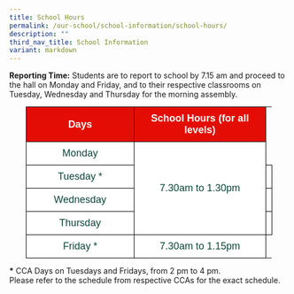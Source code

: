 ```yaml
---
title: School Hours
permalink: /our-school/school-information/school-hours/
description: ""
third_nav_title: School Information
variant: markdown
---
```

<p><strong>Reporting Time:</strong> Students are to report to school by 7.15 am and proceed to the hall on Monday and Friday, and to their respective classrooms on Tuesday, Wednesday and Thursday for the morning assembly.</p>

<style type="text/css">
.tg  {border-collapse:collapse;border-spacing:0;margin:0px auto;}
.tg td{border-color:black;border-style:solid;border-width:1px;font-family:Arial, sans-serif;font-size:18px;
  overflow:hidden;padding:10px 5px;word-break:normal;}
.tg th{border-color:black;border-style:solid;border-width:1px;font-family:Arial, sans-serif;font-size:18px;
  font-weight:normal;overflow:hidden;padding:10px 5px;word-break:normal;}
.tg .tg-yhj3{background-color:#FFF;color:#0C463A;text-align:left; vertical-align:middle}
.tg .tg-feqv{background-color:#E40D03;color:#666;font-weight:bold;}
.tg .tg-o5fr{background-color:#FFF;color:#FD6500;text-align:left;vertical-align:middle}
</style>

<table class="tg" style="undefined;table-layout: fixed; width: 445px">
<colgroup>
<col style="width: 200px">
<col style="width: 245px">
</colgroup>

<tbody>
  <tr>
    <td style="text-align:center" class="tg-feqv"><span style="color:#FFFFFF;background-color:#E40D03">Days</span></td>
    <td style="text-align:center" class="tg-feqv"><span style="color:#FFFFFF;background-color:#E40D03">School Hours (for all levels)</span></td>
  </tr>
	<tr>
    <td style="text-align:center" class="tg-yhj3">Monday</td>
    <td style="text-align:center" class="tg-yhj3" rowspan="4">7.30am to 1.30pm</td>
	</tr>
	<tr>
    <td style="text-align:center" class="tg-yhj3">Tuesday * </td>
    <td class="tg-yhj3"></td>
  </tr>
	<tr>
    <td style="text-align:center" class="tg-yhj3">Wednesday</td>
    <td class="tg-yhj3"></td>
  </tr>
	<tr>
    <td style="text-align:center" class="tg-yhj3">Thursday</td>
    <td class="tg-yhj3"></td>
 </tr>
	<tr>
    <td style="text-align:center" class="tg-yhj3">Friday *</td>
    <td style="text-align:center" class="tg-yhj3">7.30am to 1.15pm</td>
	</tr>
</tbody>
</table>

<p><b>*</b> CCA Days on Tuesdays and Fridays, from 2 pm to 4 pm.
<br>Please refer to the schedule from respective CCAs for the exact schedule.</p>